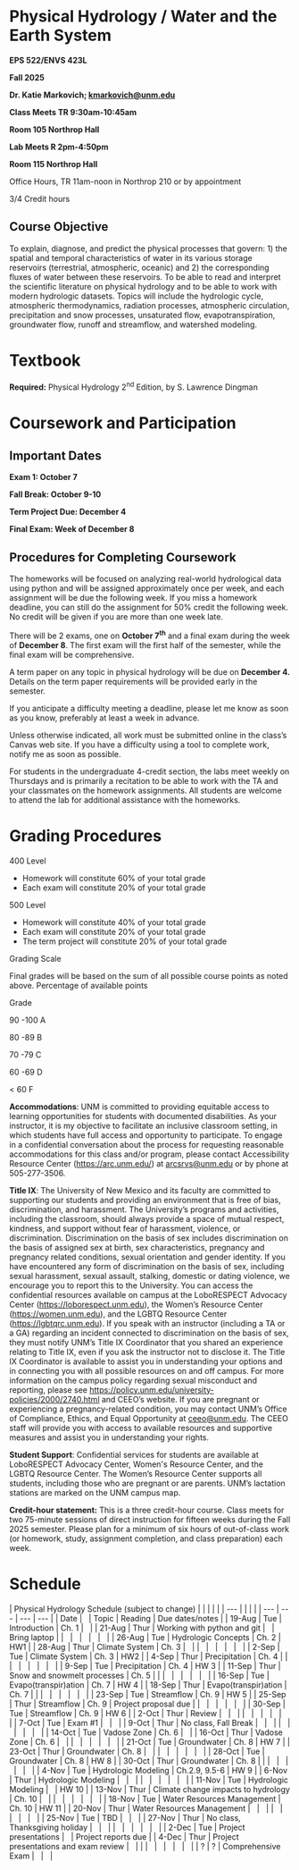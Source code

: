 # Physical Hydrology / Water and the Earth System

**EPS 522/ENVS 423L**

**Fall 2025**

**Dr. Katie Markovich; <kmarkovich@unm.edu>**

**Class Meets TR 9:30am-10:45am**

**Room 105 Northrop Hall**

**Lab Meets R 2pm-4:50pm**

**Room 115 Northrop Hall**

Office Hours, TR 11am-noon in Northrop 210 or by appointment

3/4 Credit hours

## Course Objective

To explain, diagnose, and predict the physical processes that govern: 1) the spatial and temporal characteristics of water in its various storage reservoirs (terrestrial, atmospheric, oceanic) and 2) the corresponding fluxes of water between these reservoirs. To be able to read and interpret the scientific literature on physical hydrology and to be able to work with modern hydrologic datasets. Topics will include the hydrologic cycle, atmospheric thermodynamics, radiation processes, atmospheric circulation, precipitation and snow processes, unsaturated flow, evapotranspiration, groundwater flow, runoff and streamflow, and watershed modeling.

# Textbook

**Required:** Physical Hydrology 2<sup>nd</sup> Edition, by S. Lawrence Dingman

# Coursework and Participation

## Important Dates

**Exam 1: October 7**

**Fall Break: October 9-10**

**Term Project Due: December 4**

**Final Exam: Week of December 8**

## Procedures for Completing Coursework

The homeworks will be focused on analyzing real-world hydrological data using python and will be assigned approximately once per week, and each assignment will be due the following week. If you miss a homework deadline, you can still do the assignment for 50% credit the following week. No credit will be given if you are more than one week late.

There will be 2 exams, one on **October 7<sup>th</sup>** and a final exam during the week of **December 8**. The first exam will the first half of the semester, while the final exam will be comprehensive.

A term paper on any topic in physical hydrology will be due on **December 4.** Details on the term paper requirements will be provided early in the semester.

If you anticipate a difficulty meeting a deadline, please let me know as soon as you know, preferably at least a week in advance.

Unless otherwise indicated, all work must be submitted online in the class’s Canvas web site. If you have a difficulty using a tool to complete work, notify me as soon as possible.

For students in the undergraduate 4-credit section, the labs meet weekly on Thursdays and is primarily a recitation to be able to work with the TA and your classmates on the homework assignments. All students are welcome to attend the lab for additional assistance with the homeworks.

# Grading Procedures

400 Level

- Homework will constitute 60% of your total grade
- Each exam will constitute 20% of your total grade

500 Level

- Homework will constitute 40% of your total grade
- Each exam will constitute 20% of your total grade
- The term project will constitute 20% of your total grade

Grading Scale

Final grades will be based on the sum of all possible course points as noted above. Percentage of available points

Grade

90 -100 A

80 -89 B

70 -79 C

60 -69 D

< 60 F

**Accommodations**: UNM is committed to providing equitable access to learning opportunities for students with documented disabilities. As your instructor, it is my objective to facilitate an inclusive classroom setting, in which students have full access and opportunity to participate. To engage in a confidential conversation about the process for requesting reasonable accommodations for this class and/or program, please contact Accessibility Resource Center (<https://arc.unm.edu/>) at <arcsrvs@unm.edu> or by phone at 505-277-3506.

**Title IX**: The University of New Mexico and its faculty are committed to supporting our students and providing an environment that is free of bias, discrimination, and harassment. The University’s programs and activities, including the classroom, should always provide a space of mutual respect, kindness, and support without fear of harassment, violence, or discrimination. Discrimination on the basis of sex includes discrimination on the basis of assigned sex at birth, sex characteristics, pregnancy and pregnancy related conditions, sexual orientation and gender identity. If you have encountered any form of discrimination on the basis of sex, including sexual harassment, sexual assault, stalking, domestic or dating violence, we encourage you to report this to the University. You can access the confidential resources available on campus at the LoboRESPECT Advocacy Center (<https://loborespect.unm.edu>), the Women’s Resource Center (<https://women.unm.edu>), and the LGBTQ Resource Center (<https://lgbtqrc.unm.edu>). If you speak with an instructor (including a TA or a GA) regarding an incident connected to discrimination on the basis of sex, they must notify UNM’s Title IX Coordinator that you shared an experience relating to Title IX, even if you ask the instructor not to disclose it. The Title IX Coordinator is available to assist you in understanding your options and in connecting you with all possible resources on and off campus. For more information on the campus policy regarding sexual misconduct and reporting, please see <https://policy.unm.edu/university-policies/2000/2740.html> and CEEO’s website. If you are pregnant or experiencing a pregnancy-related condition, you may contact UNM’s Office of Compliance, Ethics, and Equal Opportunity at <ceeo@unm.edu>. The CEEO staff will provide you with access to available resources and supportive measures and assist you in understanding your rights.

**Student Support**: Confidential services for students are available at LoboRESPECT Advocacy Center, Women's Resource Center, and the LGBTQ Resource Center. The Women’s Resource Center supports all students, including those who are pregnant or are parents. UNM’s lactation stations are marked on the UNM campus map.

**Credit-hour statement:** This is a three credit-hour course. Class meets for two 75-minute sessions of direct instruction for fifteen weeks during the Fall 2025 semester. Please plan for a minimum of six hours of out-of-class work (or homework, study, assignment completion, and class preparation) each week.

# Schedule

| Physical Hydrology Schedule (subject to change) |     |     |     |     |
| --- |     |     |     |     | --- | --- | --- | --- |
| Date | &nbsp; | Topic | Reading | Due dates/notes |
| 19-Aug | Tue | Introduction | Ch. 1 | &nbsp; |
| 21-Aug | Thur | Working with python and git | &nbsp; | Bring laptop |
| &nbsp; | &nbsp; | &nbsp; | &nbsp; | &nbsp; |
| 26-Aug | Tue | Hydrologic Concepts | Ch. 2 | HW1 |
| 28-Aug | Thur | Climate System | Ch. 3 | &nbsp; |
| &nbsp; | &nbsp; | &nbsp; | &nbsp; | &nbsp; |
| 2-Sep | Tue | Climate System | Ch. 3 | HW2 |
| 4-Sep | Thur | Precipitation | Ch. 4 |     |
| &nbsp; | &nbsp; | &nbsp; | &nbsp; | &nbsp; |
| 9-Sep | Tue | Precipitation | Ch. 4 | HW 3 |
| 11-Sep | Thur | Snow and snowmelt processes | Ch. 5 |     |
| &nbsp; | &nbsp; | &nbsp; | &nbsp; | &nbsp; |
| 16-Sep | Tue | Evapo(transpir)ation | Ch. 7 | HW 4 |
| 18-Sep | Thur | Evapo(transpir)ation | Ch. 7 |     |
| &nbsp; | &nbsp; | &nbsp; | &nbsp; | &nbsp; |
| 23-Sep | Tue | Streamflow | Ch. 9 | HW 5 |
| 25-Sep | Thur | Streamflow | Ch. 9 | Project proposal due |
| &nbsp; | &nbsp; | &nbsp; | &nbsp; | &nbsp; |
| 30-Sep | Tue | Streamflow | Ch. 9 | HW 6 |
| 2-Oct | Thur | Review | &nbsp; | &nbsp; |
| &nbsp; | &nbsp; | &nbsp; | &nbsp; | &nbsp; |
| 7-Oct | Tue | Exam #1 | &nbsp; | &nbsp; |
| 9-Oct | Thur | No class, Fall Break | &nbsp; | &nbsp; |
| &nbsp; | &nbsp; | &nbsp; | &nbsp; | &nbsp; |
| 14-Oct | Tue | Vadose Zone | Ch. 6 | &nbsp; |
| 16-Oct | Thur | Vadose Zone | Ch. 6 | &nbsp; |
| &nbsp; | &nbsp; | &nbsp; | &nbsp; | &nbsp; |
| 21-Oct | Tue | Groundwater | Ch. 8 | HW 7 |
| 23-Oct | Thur | Groundwater | Ch. 8 | &nbsp; |
| &nbsp; | &nbsp; | &nbsp; | &nbsp; | &nbsp; |
| 28-Oct | Tue | Groundwater | Ch. 8 | HW 8 |
| 30-Oct | Thur | Groundwater | Ch. 8 |     |
| &nbsp; | &nbsp; | &nbsp; | &nbsp; | &nbsp; |
| 4-Nov | Tue | Hydrologic Modeling | Ch.2.9, 9.5-6 | HW 9 |
| 6-Nov | Thur | Hydrologic Modeling | &nbsp; | &nbsp; |
| &nbsp; | &nbsp; | &nbsp; | &nbsp; | &nbsp; |
| 11-Nov | Tue | Hydrologic Modeling | &nbsp; | HW 10 |
| 13-Nov | Thur | Climate change impacts to hydrology | Ch. 10 | &nbsp; |
| &nbsp; | &nbsp; | &nbsp; | &nbsp; | &nbsp; |
| 18-Nov | Tue | Water Resources Management | Ch. 10 | HW 11 |
| 20-Nov | Thur | Water Resources Management | &nbsp; | &nbsp; |
| &nbsp; | &nbsp; | &nbsp; | &nbsp; | &nbsp; |
| 25-Nov | Tue | TBD | &nbsp; | &nbsp; |
| 27-Nov | Thur | No class, Thanksgiving holiday | &nbsp; | &nbsp; |
| &nbsp; | &nbsp; | &nbsp; | &nbsp; | &nbsp; |
| 2-Dec | Tue | Project presentations | &nbsp; | Project reports due |
| 4-Dec | Thur | Project presentations and exam review | &nbsp; |     |
| &nbsp; | &nbsp; | &nbsp; | &nbsp; | &nbsp; |
| ?   | ?   | Comprehensive Exam | &nbsp; | &nbsp; |
